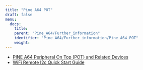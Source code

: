 ```yaml
---
title: "Pine A64 POT"
draft: false
menu:
  docs:
    title:
    parent: "Pine_A64/Further_information"
    identifier: "Pine_A64/Further_information/Pine_A64_POT"
    weight:
---
```


* [PINE A64 Peripheral On Top (POT) and Related Devices](/documentation/Accessories/POT)
* [WiFi Remote I2c Quick Start Guide](/documentation/Accessories/Wifi_remote_i2c)
